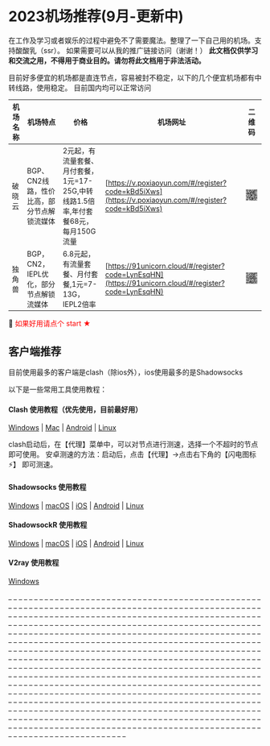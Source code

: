 # 2023机场推荐(9月-更新中)  
在工作及学习或者娱乐的过程中避免不了需要魔法。整理了一下自己用的机场。支持酸酸乳（ssr）。
如果需要可以从我的推广链接访问（谢谢！） 
**此文档仅供学习和交流之用，不得用于商业目的。请勿将此文档用于非法活动。**

目前好多便宜的机场都是直连节点，容易被封不稳定，以下的几个便宜机场都有中转线路，使用稳定。 目前国内均可以正常访问

| 机场名称 | 机场特点                                   | 价格                                                    | 机场网址                                                     | 二维码                                                       |
| -------- | ------------------------------------------ | ------------------------------------------------------- | ------------------------------------------------------------ | ------------------------------------------------------------ |
| 破晓云   | BGP、CN2线路，性价比高，部分节点解锁流媒体 | 2元起，有流量套餐、月付套餐，1元=17-25G,中转线路1.5倍率,年付套餐68元，每月150G流量 | [https://v.poxiaoyun.com/#/register?code=kBd5iXws](https://v.poxiaoyun.com/#/register?code=kBd5iXws) | ![image-20230721003439699](https://github.com/tuyoto/ssrtuijian/blob/main/poxiao.png?raw=true) |
| 独角兽   | BGP，CN2，IEPL优化，部分节点解锁流媒体     | 6.8元起，有流量套餐、月付套餐,1元=7-13G，IEPL2倍率      | [https://91unicorn.cloud/#/register?code=LynEsqHN](https://91unicorn.cloud/#/register?code=LynEsqHN) | ![image-20230721003506368](https://github.com/tuyoto/ssrtuijian/blob/main/KzWkExBL7vdTGaC.png?raw=true) |


:low_brightness: <span style="color:red">如果好用请点个 start ★</span>


## 客户端推荐

目前使用最多的客户端是clash（除ios外），ios使用最多的是Shadowsocks

以下是一些常用工具使用教程：

#### Clash 使用教程（优先使用，目前最好用）

[Windows](https://github.com/selierlin/Share-SSR-V2ray/blob/master/Clash/Clash_Windows.md) | [Mac](https://github.com/selierlin/Share-SSR-V2ray/blob/master/Clash/Clash_Mac.md) | [Android](https://github.com/selierlin/Share-SSR-V2ray/blob/master/Clash/Clash_Android.md) | [Linux](https://github.com/selierlin/Share-SSR-V2ray/blob/master/Clash/Clash_Linux.md)

clash启动后，在【代理】菜单中，可以对节点进行测速，选择一个不超时的节点即可使用。
安卓测速的方法：启动后，点击【代理】->点击右下角的【闪电图标⚡️】 即可测速。



#### Shadowsocks 使用教程

[Windows](https://github.com/selierlin/Share-SSR-V2ray/blob/master/SS/2-windows-setup-guide-cn.md) | [macOS](https://github.com/selierlin/Share-SSR-V2ray/blob/master/SS/3-macos-setup-guide-cn.md) | [iOS](https://github.com/selierlin/Share-SSR-V2ray/blob/master/SS/4-ios-setup-guide-cn.md) | [Android](https://github.com/selierlin/Share-SSR-V2ray/blob/master/SS/5-android-setup-guide-cn.md) | [Linux](https://github.com/selierlin/Share-SSR-V2ray/blob/master/SS/6-linux-setup-guide-cn.md)

#### ShadowsockR 使用教程

[Windows](https://github.com/selierlin/Share-SSR-V2ray/blob/master/SSR/11-windows-setup-guide-cn.md) | [macOS](https://github.com/selierlin/Share-SSR-V2ray/blob/master/SSR/12-macos-setup-guide-cn.md) | [iOS](https://github.com/selierlin/Share-SSR-V2ray/blob/master/SSR/13-ios-setup-guide-cn.md) | [Android](https://github.com/selierlin/Share-SSR-V2ray/blob/master/SSR/14-android-setup-guide-cn.md) | [Linux](https://github.com/selierlin/Share-SSR-V2ray/blob/master/SSR/15-linux-setup-guide-cn.md)

#### V2ray 使用教程

[Windows](https://github.com/selierlin/Share-SSR-V2ray/blob/master/V2ray/V2rayN_Windows.md) 

 

_
_
_
_
_
_
_
_
_
_
_
_
_
_
_
_
_
_
_
_
_
_
_
_
_
_
_
_
_
_
_
_
_
_
_
_
_
_
_
_
_
_
_
_
_
_
_
_
_
_
_
_
_
_
_
_
_
_
_
_
_
_
_
_
_
_
_
_
_
_
_
_
_
_
_
_
_
_
_
_
_
_
_
_
_
_
_
_
_
_
_
_
_
_
_
_
_
_
_
_
_
_
_
_
_
_
_
_
_
_
_
_
_
_
_
_
_
_
_
_
_
_
_
_
_
_
_
_
_
_
_
_
_
_
_
_
_
_
_
_
_
_
_
_
_
_
_
_
_
_
_
_
_
_
_
_
_
_
_
_
_
_
_
_
_
_
_
_
_
_
_
_
_
_
_
_
_
_
_
_
_
_
_
_
_
_
_
_
_
_
_
_
_
_
_
_
_
_
_
_
_
_
_
_
_
_
_
_
_
_
_
_
_
_
_
_
_
_
_
_
_
_
_
_
_
_
_
_
_
_
_
_
_
_
_
_
_
_
_
_
_
_
_
_
_
_
_
_
_
_
_
_
_
_
_
_
_
_
_
_
_
_
_
_
_
_
_
_
_
_
_
_
_
_
_
_
_
_
_
_
_
_
_
_
_
_
_
_
_
_
_
_
_
_
_
_
_
_
_
_
_
_
_
_
_
_
_
_
_
_
_
_
_
_
_
_
_
_
_
_
_
_
_
_
_
_
_
_
_
_
_
_
_
_
_
_
_
_
_
_
_
_
_
_
_
_
_
_
_
_
_
_
_
_
_
_
_
_
_
_
_
_
_
_
_
_
_
_
_
_
_
_
_
_
_
_
_
_
_
_
_
_
_
_
_
_
_
_
_
_
_
_
_
_
_
_
_
_
_
_
_
_
_
_
_
_
_
_
_
_
_
_
_
_
_
_
_
_
_
_
_
_
_
_
_
_
_
_
_
_
_
_
_
_
_
_
_
_
_
_
_
_
_
_
_
_
_
_
_
_
_
_
_
_
_
_
_
_
_
_
_
_
_
_
_
_
_
_
_
_
_
_
_
_
_
_
_
_
_
_
_
_
_
_
_
_
_
_
_
_
_
_
_
_
_
_
_
_
_
_
_
_
_
_
_
_
_
_
_
_
_
_
_
_
_
_
_
_
_
_
_
_
_
_
_
_
_
_
_
_
_
_
_
_
_
_
_
_
_
_
_
_
_
_
_
_
_
_
_
_
_
_
_
_
_
_
_
_
_
_
_
_
_
_
_
_
_
_
_
_
_
_
_
_
_
_
_
_
_
_
_
_
_
_
_
_
_
_
_
_
_
_
_
_
_
_
_
_
_
_
_
_
_
_
_
_
_
_
_
_
_
_
_
_
_
_
_
_
_
_
_
_
_
_
_
_
_
_
_
_
_
_
_
_
_
_
_
_
_
_
_
_
_
_
_
_
_
_
_
_
_
_
_
_
_
_
_
_
_
_
_
_
_
_
_
_
_
_
_
_
_
_
_
_
_
_
_
_
_
_
_
_
_
_
_
_
_
_
_
_
_
_
_
_
_
_
_
_
_
_
_
_
_
_
_
_
_
_
_
_
_
_
_
_
_
_
_
_
_
_
_
_
_
_
_
_
_
_
_
_
_
_
_
_
_
_
_
_
_
_
_
_
_
_
_
_
_
_
_
_
_
_
_
_
_
_
_
_
_
_
_
_
_
_
_
_
_
_
_
_
_
_
_
_
_
_
_
_
_
_
_
_
_
_
_
_
_
_
_
_
_
_
_
_
_
_
_
_
_
_
_
_
_
_
_
_
_
